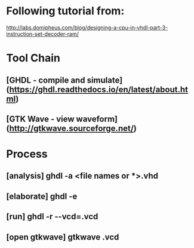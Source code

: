 # Following tutorial from:

http://labs.domipheus.com/blog/designing-a-cpu-in-vhdl-part-3-instruction-set-decoder-ram/

# Tool Chain
## [GHDL - compile and simulate] (https://ghdl.readthedocs.io/en/latest/about.html)
## [GTK Wave - view waveform] (http://gtkwave.sourceforge.net/)

# Process
## [analysis] ghdl -a <file names or *>.vhd
## [elaborate] ghdl -e <top level>
## [run] ghdl -r <top level> --vcd=<top level>.vcd
## [open gtkwave] gtkwave <top level>.vcd

